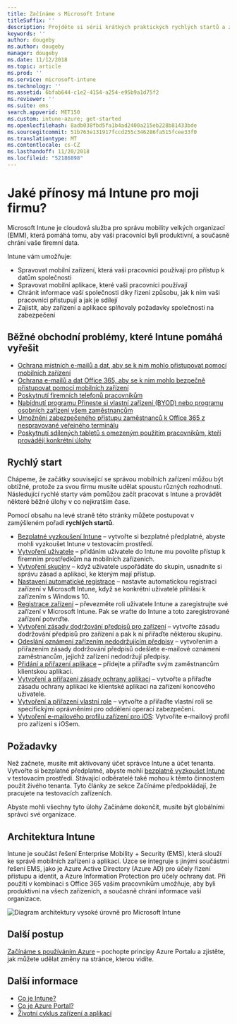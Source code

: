 ```yaml
---
title: Začínáme s Microsoft Intune
titleSuffix: ''
description: Projděte si sérii krátkých praktických rychlých startů a zjistěte, jak Intune funguje.
keywords: ''
author: dougeby
ms.author: dougeby
manager: dougeby
ms.date: 11/12/2018
ms.topic: article
ms.prod: ''
ms.service: microsoft-intune
ms.technology: ''
ms.assetid: 6bfab644-c1e2-4154-a254-e95b9a1d75f2
ms.reviewer: ''
ms.suite: ems
search.appverid: MET150
ms.custom: intune-azure; get-started
ms.openlocfilehash: 8adb038fbd5fa1b4ad2400a215eb228b81433bde
ms.sourcegitcommit: 51b763e131917fccd255c346286fa515fcee33f0
ms.translationtype: MT
ms.contentlocale: cs-CZ
ms.lasthandoff: 11/20/2018
ms.locfileid: "52186898"
---
```

# <a name="what-can-intune-do-for-my-company"></a>Jaké přínosy má Intune pro moji firmu?
Microsoft Intune je cloudová služba pro správu mobility velkých organizací (EMM), která pomáhá tomu, aby vaši pracovníci byli produktivní, a současně chrání vaše firemní data.

Intune vám umožňuje:

- Spravovat mobilní zařízení, která vaši pracovníci používají pro přístup k datům společnosti
- Spravovat mobilní aplikace, které vaši pracovníci používají
- Chránit informace vaší společnosti díky řízení způsobu, jak k nim vaši pracovníci přistupují a jak je sdílejí
- Zajistit, aby zařízení a aplikace splňovaly požadavky společnosti na zabezpečení

## <a name="common-business-problems-that-intune-helps-solve"></a>Běžné obchodní problémy, které Intune pomáhá vyřešit

* [Ochrana místních e-mailů a dat, aby se k nim mohlo přistupovat pomocí mobilních zařízení](common-scenarios.md#protecting-your-on-premises-email-and-data-so-it-can-be-safely-accessed-by-mobile-devices)
* [Ochrana e-mailů a dat Office 365, aby se k nim mohlo bezpečně přistupovat pomocí mobilních zařízení](common-scenarios.md#protecting-your-office-365-email-and-data-so-it-can-be-safely-accessed-by-mobile-devices)
* [Poskytnutí firemních telefonů pracovníkům](common-scenarios.md#issue-corporate-owned-phones-to-your-employees)
* [Nabídnutí programu Přineste si vlastní zařízení (BYOD) nebo programu osobních zařízení všem zaměstnancům](common-scenarios.md#offer-a-bring-your-own-device-program-to-all-employees)
* [Umožnění zabezpečeného přístupu zaměstnanců k Office 365 z nespravované veřejného terminálu](common-scenarios.md#enable-your-employees-to-securely-access-office-365-from-an-unmanaged-public-kiosk)
* [Poskytnutí sdílených tabletů s omezeným použitím pracovníkům, kteří provádějí konkrétní úlohy](common-scenarios.md#issue-limited-use-shared-tablets-to-your-employees)

## <a name="quickstarts"></a>Rychlý start

Chápeme, že začátky související se správou mobilních zařízení můžou být obtížné, protože za svou firmu musíte udělat spoustu různých rozhodnutí. Následující rychlé starty vám pomůžou začít pracovat s Intune a provádět některé běžné úlohy v co nejkratším čase.

Pomocí obsahu na levé straně této stránky můžete postupovat v zamýšleném pořadí **rychlých startů**.

- [Bezplatné vyzkoušení Intune](free-trial-sign-up.md) – vytvořte si bezplatné předplatné, abyste mohli vyzkoušet Intune v testovacím prostředí.    
- [Vytvoření uživatele](quickstart-create-user.md) – přidáním uživatele do Intune mu povolíte přístup k firemním prostředkům na mobilních zařízeních.
- [Vytvoření skupiny](quickstart-create-group.md) – když uživatele uspořádáte do skupin, usnadníte si správu zásad a aplikací, ke kterým mají přístup.
- [Nastavení automatické registrace](quickstart-setup-auto-enrollment.md) – nastavte automatickou registraci zařízení v Microsoft Intune, když se konkrétní uživatelé přihlásí k zařízením s Windows 10.
- [Registrace zařízení](quickstart-enroll-windows-device.md) – převezměte roli uživatele Intune a zaregistrujte své zařízení v Microsoft Intune. Pak se vraťte do Intune a toto zaregistrované zařízení potvrďte.
- [Vytvoření zásady dodržování předpisů pro zařízení](quickstart-set-password-length-android.md) – vytvořte zásadu dodržování předpisů pro zařízení a pak k ní přiřaďte některou skupinu.
- [Odeslání oznámení zařízením nedodržujícím předpisy](quickstart-send-notification.md) – vytvořením a přiřazením zásady dodržování předpisů odešlete e-mailové oznámení zaměstnancům, jejichž zařízení nedodržují předpisy.
- [Přidání a přiřazení aplikace](quickstart-add-assign-app.md) – přidejte a přiřaďte svým zaměstnancům klientskou aplikaci.
- [Vytvoření a přiřazení zásady ochrany aplikací](quickstart-create-assign-app-policy.md) – vytvořte a přiřaďte zásadu ochrany aplikací ke klientské aplikaci na zařízení koncového uživatele.
- [Vytvoření a přiřazení vlastní role](quickstart-create-custom-role.md) – vytvořte a přiřaďte vlastní roli se specifickými oprávněními pro oddělení operací zabezpečení. 
- [Vytvoření e-mailového profilu zařízení pro iOS](quickstart-email-profile.md): Vytvoříte e-mailový profil pro zařízení s iOSem.

## <a name="prerequisites"></a>Požadavky

Než začnete, musíte mít aktivovaný účet správce Intune a účet tenanta. Vytvořte si bezplatné předplatné, abyste mohli [bezplatně vyzkoušet Intune](free-trial-sign-up.md) v testovacím prostředí. Stávající odběratelé také mohou k těmto činnostem použít živého tenanta. Tyto články ze sekce Začínáme předpokládají, že pracujete na testovacích zařízeních.

Abyste mohli všechny tyto úlohy Začínáme dokončit, musíte být globálními správci své organizace.

## <a name="intune-architecture"></a>Architektura Intune

Intune je součást řešení Enterprise Mobility + Security (EMS), která slouží ke správě mobilních zařízení a aplikací. Úzce se integruje s jinými součástmi řešení EMS, jako je Azure Active Directory (Azure AD) pro účely řízení přístupu a identit, a Azure Information Protection pro účely ochrany dat. Při použití v kombinaci s Office 365 vašim pracovníkům umožňuje, aby byli produktivní na všech zařízeních, a současně chrání informace vaší organizace.

![Diagram architektury vysoké úrovně pro Microsoft Intune](/intune/media/intunearchitecture.svg)

## <a name="next-steps"></a>Další postup

[Začínáme s používáním Azure](get-started-azure.md) – pochopte principy Azure Portalu a zjistěte, jak můžete udělat změny na stránce, kterou vidíte.

## <a name="learn-more"></a>Další informace

* [Co je Intune?](introduction-intune.md)
* [Co je Azure Portal?](what-is-intune.md)
* [Životní cyklus zařízení a aplikací](introduction-device-app-lifecycles.md)